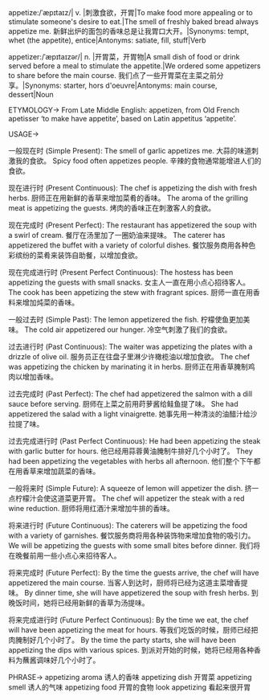appetize:/ˈæpɪtaɪz/| v. |刺激食欲，开胃|To make food more appealing or to stimulate someone's desire to eat.|The smell of freshly baked bread always appetize me.  新鲜出炉的面包的香味总是让我胃口大开。|Synonyms: tempt, whet (the appetite), entice|Antonyms: satiate, fill, stuff|Verb

appetizer:/ˈæpɪtaɪzər/| n. |开胃菜，开胃物|A small dish of food or drink served before a meal to stimulate the appetite.|We ordered some appetizers to share before the main course. 我们点了一些开胃菜在主菜之前分享。|Synonyms: starter, hors d'oeuvre|Antonyms: main course, dessert|Noun

ETYMOLOGY->
From Late Middle English: appetizen, from Old French apetisser ‘to make have appetite’, based on Latin appetitus ‘appetite’.

USAGE->

一般现在时 (Simple Present):
The smell of garlic appetizes me. 大蒜的味道刺激我的食欲。
Spicy food often appetizes people. 辛辣的食物通常能增进人们的食欲。

现在进行时 (Present Continuous):
The chef is appetizing the dish with fresh herbs.  厨师正在用新鲜的香草来增加菜肴的香味。
The aroma of the grilling meat is appetizing the guests. 烤肉的香味正在刺激客人的食欲。

现在完成时 (Present Perfect):
The restaurant has appetizered the soup with a swirl of cream.  餐厅在汤里加了一圈奶油来提味。
The caterer has appetizered the buffet with a variety of colorful dishes.  餐饮服务商用各种色彩缤纷的菜肴来装饰自助餐，以增加食欲。

现在完成进行时 (Present Perfect Continuous):
The hostess has been appetizing the guests with small snacks. 女主人一直在用小点心招待客人。
The cook has been appetizing the stew with fragrant spices. 厨师一直在用香料来增加炖菜的香味。

一般过去时 (Simple Past):
The lemon appetizered the fish. 柠檬使鱼更加美味。
The cold air appetizered our hunger. 冷空气刺激了我们的食欲。

过去进行时 (Past Continuous):
The waiter was appetizing the plates with a drizzle of olive oil. 服务员正在往盘子里淋少许橄榄油以增加食欲。
The chef was appetizing the chicken by marinating it in herbs. 厨师正在用香草腌制鸡肉以增加香味。

过去完成时 (Past Perfect):
The chef had appetizered the salmon with a dill sauce before serving.  厨师在上菜之前用莳萝酱给鲑鱼提了味。
She had appetizered the salad with a light vinaigrette. 她事先用一种清淡的油醋汁给沙拉提了味。

过去完成进行时 (Past Perfect Continuous):
He had been appetizing the steak with garlic butter for hours. 他已经用蒜蓉黄油腌制牛排好几个小时了。
They had been appetizing the vegetables with herbs all afternoon. 他们整个下午都在用香草来增加蔬菜的香味。


一般将来时 (Simple Future):
A squeeze of lemon will appetizer the dish.  挤一点柠檬汁会使这道菜更开胃。
The chef will appetizer the steak with a red wine reduction. 厨师将用红酒汁来增加牛排的香味。

将来进行时 (Future Continuous):
The caterers will be appetizing the food with a variety of garnishes. 餐饮服务商将用各种装饰物来增加食物的吸引力。
We will be appetizing the guests with some small bites before dinner. 我们将在晚餐前用一些小点心来招待客人。

将来完成时 (Future Perfect):
By the time the guests arrive, the chef will have appetizered the main course.  当客人到达时，厨师将已经为这道主菜增香提味。
By dinner time, she will have appetizered the soup with fresh herbs. 到晚饭时间，她将已经用新鲜的香草为汤提味。

将来完成进行时 (Future Perfect Continuous):
By the time we eat, the chef will have been appetizing the meat for hours. 等我们吃饭的时候，厨师已经把肉腌制好几个小时了。
By the time the party starts, she will have been appetizing the dips with various spices.  到派对开始的时候，她将已经用各种香料为蘸酱调味好几个小时了。


PHRASE->
appetizing aroma  诱人的香味
appetizing dish  开胃菜
appetizing smell  诱人的气味
appetizing food  开胃的食物
look appetizing  看起来很开胃
